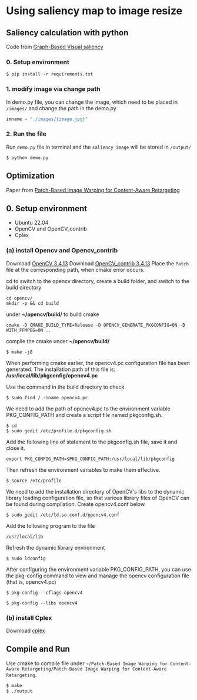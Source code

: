 # Using saliency map to image resize
## Saliency calculation with python
Code from [Graph-Based Visual saliency](https://github.com/shreelock/gbvs)
### 0. Setup environment
```shell
$ pip install -r requirements.txt
```
### 1. modify image via change path
In demo.py file, you can change the image, which need to be placed in `/images/` and change the path in the demo.py
```python
imname = "./images/{image.jpg}"
```
### 2. Run the file
Run `demo.py` file in terminal and the `saliency image` will be stored in `/output/`
```shell
$ python demo.py
```

## Optimization
Paper from [Patch-Based Image Warping for Content-Aware Retargeting](http://graphics.csie.ncku.edu.tw/Tony/papers/IEEE_Multimedia_resizing_2013_Feb.pdf)
## 0. Setup environment
* Ubuntu 22.04
* OpenCV and OpenCV_contrib
* Cplex
### (a) install Opencv and Opencv_contrib
Download [OpenCV 3.4.13](https://github.com/opencv/opencv/archive/3.4.13.zip)
Download [OpenCV_contrib 3.4.13](https://github.com/opencv/opencv_contrib/archive/3.4.13.zip)
Place the `Patch` file at the corresponding path, when cmake error occurs.

cd to switch to the opencv directory, create a build folder, and switch to the build directory
```bash!
cd opencv/
mkdir -p && cd build
```
under **~/opencv/build/** to build cmake
```cmake!
cmake -D CMAKE_BUILD_TYPE=Release -D OPENCV_GENERATE_PKGCONFIG=ON -D WITH_FFMPEG=ON .. 
```
compile the cmake under **~/opencv/build/**
```pseudocode!
$ make -j8
```
When performing cmake earlier, the opencv4.pc configuration file has been generated. The installation path of this file is: **/usr/local/lib/pkgconfig/opencv4.pc**
 
Use the command in the build directory to check
```pseudocode!
$ sudo find / -iname opencv4.pc
```
We need to add the path of opencv4.pc to the environment variable PKG_CONFIG_PATH and create a script file named pkgconfig.sh.
```bash!
$ cd
$ sudo gedit /etc/profile.d/pkgconfig.sh
```
Add the following line of statement to the pkgconfig.sh file, save it and close it.
```pseudocode!
export PKG_CONFIG_PATH=$PKG_CONFIG_PATH:/usr/local/lib/pkgconfig
```
Then refresh the environment variables to make them effective.
```pseudocode!
$ source /etc/profile
```
We need to add the installation directory of OpenCV's libs to the dynamic library loading configuration file, so that various library files of OpenCV can be found during compilation. Create opencv4.conf below.
```pseudocode!
$ sudo gedit /etc/ld.so.conf.d/opencv4.conf
```
Add the following program to the file
```pseudocode!
/usr/local/lib
```
Refresh the dynamic library environment
```pseudocode!
$ sudo ldconfig
```

After configuring the environment variable PKG_CONFIG_PATH, you can use the pkg-config command to view and manage the opencv configuration file (that is, opencv4.pc)
```pseudocode!
$ pkg-config --cflags opencv4
```
```pseudocode!
$ pkg-config --libs opencv4
```
### (b) install Cplex
Download [cplex](https://academic.ibm.com/a2mt/downloads/data_science#/)

## Compile and Run
Use cmake to compile file under `~/Patch-Based Image Warping for Content-Aware Retargeting/Patch-Based Image Warping for Content-Aware Retargeting`.
```bash
$ make
$ ./output
```

